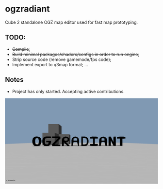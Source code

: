 # ogzradiant
Cube 2 standalone OGZ map editor used for fast map prototyping.

## TODO:
- ~~Compile~~;
- ~~Build minimal packages/shaders/configs in order to run engine~~;
- Strip source code (remove gamemode/fps code);
- Implement export to q3map format;
  ...

## Notes
- Project has only started. Accepting active contributions.

![Screenshot](screenshot.png)
